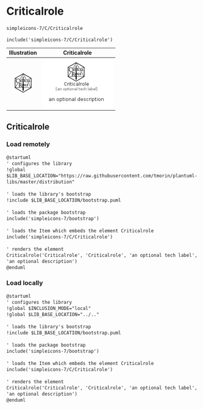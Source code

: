 # Criticalrole


```text
simpleicons-7/C/Criticalrole
```

```text
include('simpleicons-7/C/Criticalrole')
```



| Illustration | Criticalrole |
| :---: | :---: |
| ![illustration for Illustration](../../simpleicons-7/C/Criticalrole.png) | ![illustration for Criticalrole](../../simpleicons-7/C/Criticalrole.Local.png) |




## Criticalrole

### Load remotely
```plantuml
@startuml
' configures the library
!global $LIB_BASE_LOCATION="https://raw.githubusercontent.com/tmorin/plantuml-libs/master/distribution"

' loads the library's bootstrap
!include $LIB_BASE_LOCATION/bootstrap.puml

' loads the package bootstrap
include('simpleicons-7/bootstrap')

' loads the Item which embeds the element Criticalrole
include('simpleicons-7/C/Criticalrole')

' renders the element
Criticalrole('Criticalrole', 'Criticalrole', 'an optional tech label', 'an optional description')
@enduml
```

### Load locally
```plantuml
@startuml
' configures the library
!global $INCLUSION_MODE="local"
!global $LIB_BASE_LOCATION="../.."

' loads the library's bootstrap
!include $LIB_BASE_LOCATION/bootstrap.puml

' loads the package bootstrap
include('simpleicons-7/bootstrap')

' loads the Item which embeds the element Criticalrole
include('simpleicons-7/C/Criticalrole')

' renders the element
Criticalrole('Criticalrole', 'Criticalrole', 'an optional tech label', 'an optional description')
@enduml
```

